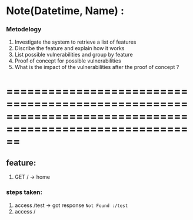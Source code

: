 # Note(Datetime, Name) : 

### Metodelogy
 1. Investigate the system to retrieve a list of features
 2. Discribe the feature and explain how it works
 3. List possible vulnerabilities and group by feature
 4. Proof of concept for possible vulnerabilities
 5. What is the impact of the vulnerabilities after the proof of concept ? 


# ==========================================================================================================

>

## feature:      
1. GET / -> home
### steps taken:
1. access /test -> got response `Not Found :/test`
2. access /<script> -> `Not Found: /%3Cscript%3E` thats mean url is encode
3. access /../post -> cache miss  and got response `Not Found: /../post`
4. access /< -> `Not Found /%3C` 
5. access /%2e%2e/post -> `Not Found /%2e%2e/post` 
6. try fuzz with payload -> that confirm the page stored in cache sever is store encoded  the server respone not doing anyting with original url to store in cache
    - ../post -> cache miss and got response `Not Found: /../post`
    - %2e%2e/post -> cache hit and got response `Not Found: /../post`


## vulnerabilities : 
## Proof of concept:
## impact

## takeaways


